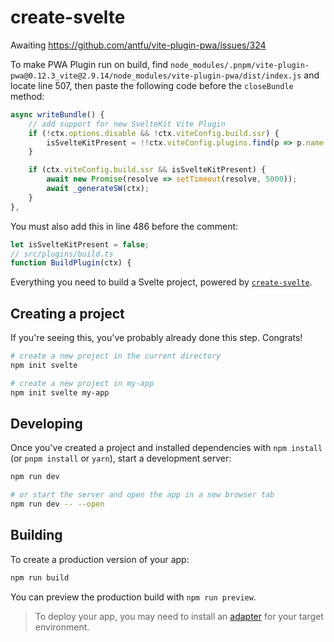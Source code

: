 # create-svelte

Awaiting https://github.com/antfu/vite-plugin-pwa/issues/324

To make PWA Plugin run on build, find `node_modules/.pnpm/vite-plugin-pwa@0.12.3_vite@2.9.14/node_modules/vite-plugin-pwa/dist/index.js` and locate line 507, then paste the following code before the `closeBundle` method:

```ts
async writeBundle() {
    // add support for new SvelteKit Vite Plugin
    if (!ctx.options.disable && !ctx.viteConfig.build.ssr) {
        isSvelteKitPresent = !!ctx.viteConfig.plugins.find(p => p.name === 'vite-plugin-svelte-kit');
    }

    if (ctx.viteConfig.build.ssr && isSvelteKitPresent) {
        await new Promise(resolve => setTimeout(resolve, 5000));
        await _generateSW(ctx);
    }
},
```

You must also add this in line 486 before the comment:
```ts
let isSvelteKitPresent = false;
// src/plugins/build.ts
function BuildPlugin(ctx) {
```


Everything you need to build a Svelte project, powered by [`create-svelte`](https://github.com/sveltejs/kit/tree/master/packages/create-svelte).

## Creating a project

If you're seeing this, you've probably already done this step. Congrats!

```bash
# create a new project in the current directory
npm init svelte

# create a new project in my-app
npm init svelte my-app
```

## Developing

Once you've created a project and installed dependencies with `npm install` (or `pnpm install` or `yarn`), start a development server:

```bash
npm run dev

# or start the server and open the app in a new browser tab
npm run dev -- --open
```

## Building

To create a production version of your app:

```bash
npm run build
```

You can preview the production build with `npm run preview`.

> To deploy your app, you may need to install an [adapter](https://kit.svelte.dev/docs/adapters) for your target environment.

